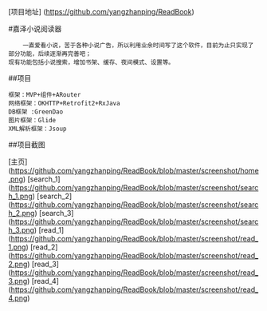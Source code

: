 [项目地址] (https://github.com/yangzhanping/ReadBook)

 #嘉泽小说阅读器

        一直爱看小说，苦于各种小说广告，所以利用业余时间写了这个软件，目前为止只实现了部分功能，后续逐渐再完善吧；
    现有功能包括小说搜索，增加书架、缓存、夜间模式、设置等。

 ##项目

    框架：MVP+组件+ARouter
    网络框架：OKHTTP+Retrofit2+RxJava
    DB框架 :GreenDao
    图片框架：Glide
    XML解析框架：Jsoup

 ##项目截图

[主页] (https://github.com/yangzhanping/ReadBook/blob/master/screenshot/home.png)
[search_1] (https://github.com/yangzhanping/ReadBook/blob/master/screenshot/search_1.png)
[search_2] (https://github.com/yangzhanping/ReadBook/blob/master/screenshot/search_2.png)
[search_3] (https://github.com/yangzhanping/ReadBook/blob/master/screenshot/search_3.png)
[read_1] (https://github.com/yangzhanping/ReadBook/blob/master/screenshot/read_1.png)
[read_2] (https://github.com/yangzhanping/ReadBook/blob/master/screenshot/read_2.png)
[read_3] (https://github.com/yangzhanping/ReadBook/blob/master/screenshot/read_3.png)
[read_4] (https://github.com/yangzhanping/ReadBook/blob/master/screenshot/read_4.png)